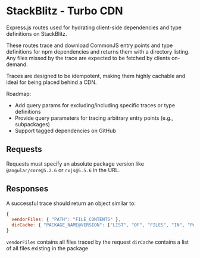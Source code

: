 # StackBlitz - Turbo CDN

Express.js routes used for hydrating client-side dependencies and type
definitions on StackBlitz.

These routes trace and download CommonJS entry points and type definitions for
npm dependencies and returns them with a directory listing. Any files missed by
the trace are expected to be fetched by clients on-demand.

Traces are designed to be idempotent, making them highly cachable and ideal for
being placed behind a CDN.

Roadmap:

- Add query params for excluding/including specific traces or type definitions
- Provide query parameters for tracing arbitrary entry points (e.g., subpackages)
- Support tagged dependencies on GitHub

## Requests

Requests must specify an absolute package version like `@angular/core@5.2.6` or
`rxjs@5.5.6` in the URL.

## Responses

A successful trace should return an object similar to:

```js
{
  vendorFiles: { "PATH": "FILE_CONTENTS" },
  dirCache: { "PACKAGE_NAME@VERSION": ["LIST", "OF", "FILES", "IN", "PACKAGE"] }
}
```

`vendorFiles` contains all files traced by the request
`dirCache` contains a list of all files existing in the package
